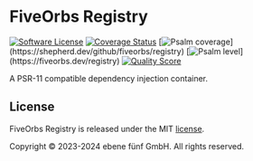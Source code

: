 FiveOrbs Registry
==============

[![Software License](https://img.shields.io/badge/license-MIT-brightgreen.svg)](LICENSE.md)
[![Coverage Status](https://img.shields.io/scrutinizer/coverage/g/fiveorbs/registry.svg)](https://scrutinizer-ci.com/g/fiveorbs/registry/code-structure)
[![Psalm coverage](https://shepherd.dev/github/fiveorbs/registry/coverage.svg?)](https://shepherd.dev/github/fiveorbs/registry)
[![Psalm level](https://shepherd.dev/github/fiveorbs/registry/level.svg?)](https://fiveorbs.dev/registry)
[![Quality Score](https://img.shields.io/scrutinizer/g/fiveorbs/registry.svg)](https://scrutinizer-ci.com/g/fiveorbs/registry)

A PSR-11 compatible dependency injection container.

## License

FiveOrbs Registry is released under the MIT [license](LICENSE.md).

Copyright © 2023-2024 ebene fünf GmbH. All rights reserved.
